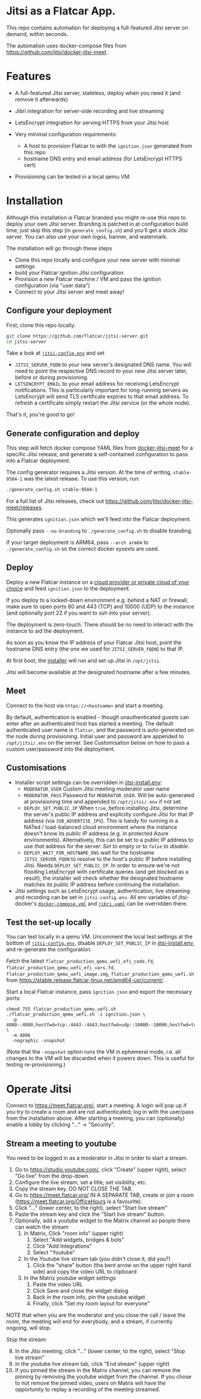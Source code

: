 # Jitsi as a Flatcar App.

This repo contains automation for deploying a full-featured Jitsi server on demand, within seconds.

The automation uses docker-compose files from https://github.com/jitsi/docker-jitsi-meet.

# Features

- A full-featured Jitsi server, stateless, deploy when you need it (and remove it afterwards)
- Jibri integration for server-side recording and live streaming
- LetsEncrypt integration for serving HTTPS from your Jitsi host
- Very minimal configuration requirements:
  - A host to provision Flatcar to with the `ignition.json` generated from this repo
  - hostname DNS entry and email address (for LetsEncrypt HTTPS cert)

- Provisioning can be tested in a local qemu VM.

# Installation

Although this installation is Flatcar branded you might re-use this repo to deploy your own Jitsi server.
Branding is patched in at configuration build time; just skip this step (in `generate_config.sh`)
and you'll get a stock Jitsi server.
You can also use your own logos, banner, and watermark.

The installation will go through these steps
- Clone this repo locally and configure your new server with minimal settings
- build your Flatcar ignition Jitsi configuration
- Provision a new Flatcar machine / VM and pass the ignition configuration (via "user data")
- Connect to your Jitsi server and meet away!

## Configure your deployment

First, clone this repo locally:
```bash
git clone https://github.com/flatcar/jitsi-server.git
cd jitsi-server
```

Take a look at [`jitsi-config.env`](jitsi-config.env) and set
- `JITSI_SERVER_FQDN` to your new server's designated DNS name.
  You will need to point the respective DNS record to your new Jitsi server later,
   before or during provisioning.
- `LETSENCRYPT_EMAIL` to your email address for receiving LetsEncrypt notifications.
  This is particularly important for long-running servers as LetsEncrypt will send
  TLS certificate expiries to that email address.
  To refresh a certificate simply restart the Jitsi service (or the whole node).

That's it, you're good to go!

## Generate configuration and deploy

This step will fetch docker compose YAML files from
[docker-jitsi-meet](https://github.com/jitsi/docker-jitsi-meet)
for a specific Jitsi release, and generate a self-contained configuration to pass
into a Flatcar deployment.

The config generator requires a Jitsi version.
At the time of writing, `stable-9584-1` was the latest release.
To use this version, run:
```bash
./generate_config.sh stable-9584-1
```
For a full list of Jitsi releases, check out
https://github.com/jitsi/docker-jitsi-meet/releases.

This generates `ignition.json` which we'll feed into the Flatcar deployment.

Optionally pass `--no-branding` to `./generate_config.sh` to disable branding.

If your target deployment is ARM64, pass `--arch arm64` to
`./generate_config.sh` so the correct docker sysexts are used.

## Deploy

Deploy a new Flatcar instance on a
[cloud provider or private cloud of your choice](https://www.flatcar.org/docs/latest/installing/cloud/)
and feed `ignition.json` to the deployment.

If you deploy to a locked-down environment e.g. behind a NAT or firewall, make
sure to open ports 80 and 443 (TCP) and 10000 (UDP) to the instance (and
optionally port 22 if you want to ssh into your server).

The deployment is zero-touch.
There should be no need to interact with the instance to aid the deployment.

As soon as you know the IP address of your Flatcar Jitsi host, point the hostname DNS entry
(the one we used for `JITSI_SERVER_FQDN`) to that IP.

At first boot, the [installer](jitsi-install.sh) will run and set up Jitsi in `/opt/jitsi`. 

Jitsi will become available at the designated hostname after a few minutes.

## Meet

Connect to the host via `https://<hostname>` and start a meeting.

By default, authentication is enabled - though unauthenticated guests can enter after
an authenticated host has started a meeting.
The default authenticated user name is `flatcar`, and the password is auto-generated on
the node during provisioning.
Initial user and password are appended to `/opt/jitsi/.env` on the server.
See Customisation below on how to pass a custom user/password into the deployment.

## Customisations

- Installer script settings can be overridden in [jitsi-install.env](jitsi-install.env):
  - `MODERATOR_USER` Custom Jitsi meeting moderator user name
  - `MODERATOR_PASS` Password for `MODERATOR_USER`.
     Will be auto-generated at provisioning time and appended to `/opt/jitsi/.env` if not set.
  - `DEPLOY_SET_PUBLIC_IP` When `true`, before installing Jitsi, determine the server's public IP
     address and explicitly configure Jitsi for that IP address (via `JVB_ADVERTISE_IPS`).
     This is handy for running in a NATed / load-balanced cloud environment where the 
     instance doesn't know its public IP address (e.g. in protected Azure environments).
     Alternatively, this can be set to a public IP address to use _that_ address for the server.
     _Set to empty or to `false` to disable._
  - `DEPLOY_WAIT_FOR_HOSTNAME_DNS` wait for the hostname `JITSI_SERVER_FQDN` to resolve to
    the host's public IP before installing Jitsi. Needs `DEPLOY_SET_PUBLIC_IP`.
    In order to ensure we're not flooding LetsEncrypt with certificate queries (and get blocked as a result), the
    installer will check whether the designated hostname matches its public IP address before
    continuing the installation.
- Jitsi settings such as LetsEncrypt usage, authentication, live streaming and recording can be set in
  `jitsi-config.env`. All env variables of jitsi-docker's
  [`docker-compose.yml`](https://github.com/jitsi/docker-jitsi-meet/blob/master/docker-compose.yml)
  and [`jibri.yaml`](https://github.com/jitsi/docker-jitsi-meet/blob/master/jibri.yml)
  can be overridden there.

## Test the set-up locally

You can test locally in a qemu VM.
Uncomment the local test settings at the bottom of [`jitsi-config.env`](jitsi-config.env),
disable `DEPLOY_SET_PUBLIC_IP` in [jitsi-install.env](jitsi-install.env),
and re-generate the configuration.

Fetch the latest `flatcar_production_qemu_uefi_efi_code.fd`,
 `flatcar_production_qemu_uefi_efi_vars.fd`,
 `flatcar_production_qemu_uefi_image.img`,
 `flatcar_production_qemu_uefi.sh` from https://stable.release.flatcar-linux.net/amd64-usr/current/ .

Start a local Flatcar instance, pass `ignition.json` and export the necessary ports:
```
chmod 755 flatcar_production_qemu_uefi.sh
./flatcar_production_qemu_uefi.sh -i ignition.json \
  -p 4080-:4080,hostfwd=tcp::4443-:4443,hostfwd=udp::10000-:10000,hostfwd=tcp::2222 \
  -m 4096
  -nographic -snapshot
```
(Note that the `-snapshot` option runs the VM in ephemeral mode, i.e. all changes to the VM
 will be discarded when it powers down.
 This is useful for testing re-provisioning.)

# Operate Jitsi

Connect to https://meet.flatcar.org/, start a meeting.
A login will pop up if you try to create a room and are not authenticated; log in with the user/pass from the installation above.
After starting a meeting, you can (optionally) enable a lobby by clicking "..." -> "Security".

## Stream a meeting to youtube

You need to be logged in as a moderator in Jitsi in order to start a stream.
1. Go to https://studio.youtube.com/, click "Create" (upper right), select "Go live" from the drop-down
2. Configure the live stream, set a title, set visibility, etc.
3. Copy the stream key. DO NOT CLOSE THE TAB.
4. Go to https://meet.flatcar.org/ IN A SEPARATE TAB, create or join a room (https://meet.flatcar.org/OfficeHours is a favourite).
5. Click "..." (lower center, to the right), select "Start live stream"
6. Paste the stream key and click the "Start live stream" button.
7. Optionally, add a youtube widget to the Matrix channel so people there can watch the stream
   1. In Matrix, Click "room info" (upper right)
      1. Select "Add widgets, bridges & bots"
      2. Click "Add Integrations"
      3. Select "Youtube"
   2. In the Youtube live stream tab (you didn't close it, did you?)
      1. Click the "share" button (the bent arrow on the upper right hand side) and copy the video URL to clipboard
   3. In the Matrix youtube widget settings
      1. Paste the video URL
      2. Click Save and close the widget dialog
      3. Back in the room info, pin the youtube widget
      4. Finally, click "Set my room layout for everyone"

NOTE that when you are the moderator and you close the call / leave the room, the meeting will end for everybody, and a stream, if currently ongoing, will stop.

Stop the stream:

8. In the Jitsi meeting, click "..." (lower center, to the right), select "Stop live stream"
9. In the youtube live stream tab, click "End stream" (upper right)
10. If you pinned the stream in the Matrix channel, you can remove the pinning by removing the youtube widget from the channel.
    If you chose to not remove the pinned video, users on Matrix will have the opportunity to replay a recording of the meeting streamed.
